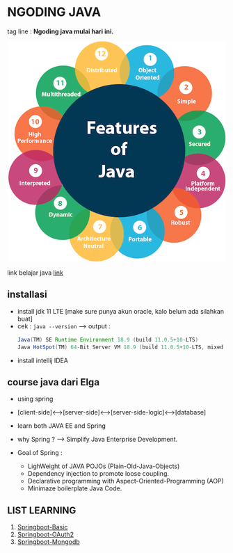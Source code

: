 # NGODING JAVA 
tag line : **Ngoding java mulai hari ini.**

<p align="center">
<img src="./img/java-features.png">
</p>

link belajar java [link](https://drive.google.com/drive/folders/1RQAxXtPtTm_4Dad0ye-u1HmClTRq54m4)

## installasi
* install jdk 11 LTE [make sure punya akun oracle, kalo belum ada silahkan buat]
* cek : `java --version` --> output : 
    ```java 11.0.5 2019-10-15 LTS
    Java(TM) SE Runtime Environment 18.9 (build 11.0.5+10-LTS)
    Java HotSpot(TM) 64-Bit Server VM 18.9 (build 11.0.5+10-LTS, mixed mode)
    ```
* install intellij IDEA

## course java dari Elga
* using spring
* [client-side]<-->[server-side]<-->[server-side-logic]<-->[database]
* learn both JAVA EE and Spring

* why Spring ? --> Simplify Java Enterprise Development.
* Goal of Spring :
   * LighWeight of JAVA POJOs (Plain-Old-Java-Objects)
   * Dependency injection to promote loose coupling.
   * Declarative programming with Aspect-Oriented-Programming (AOP) 
   * Minimaze boilerplate Java Code.

## LIST LEARNING
1. [Springboot-Basic](./Springboot-basic/readme.md)
2. [Springboot-OAuth2](./Springboot-oauth/readme.md)
3. [Springboot-Mongodb](./Springboot-mongodb/readme.md)